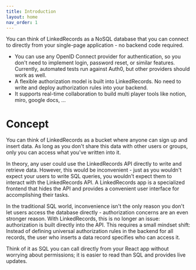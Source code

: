```yaml
---
title: Introduction
layout: home
nav_order: 1
---
```


You can think of LinkedRecords as a NoSQL database that you can connect to directly
from your single-page application - no backend code required.

- You can use any OpenID Connect provider for authentication, so you don't need
  to implement login, password reset, or similar features. Currently, automated
  tests run against Auth0, but other providers should work as well.
- A flexible authorization model is built into LinkedRecords. No need to write
  and deploy authorization rules into your backend.
- It supports real-time collaboration to build multi player tools like notion,
  miro, google docs, ...

# Concept

You can think of LinkedRecords as a bucket where anyone can sign up and insert data.
As long as you don't share this data with other users or groups, only you can access
what you've written into it.

In theory, any user could use the LinkedRecords API directly to write and retrieve data.
However, this would be inconvenient - just as you wouldn't expect your users to write SQL
queries, you wouldn't expect them to interact with the LinkedRecords API. A LinkedRecords
app is a specialized frontend that hides the API and provides a convenient user interface
for accomplishing their tasks.

In the traditional SQL world, inconvenience isn't the only reason you don't let users
access the database directly - authorization concerns are an even stronger reason.
With LinkedRecords, this is no longer an issue: authorization is built directly into
the API. This requires a small mindset shift: Instead of defining universal authorization
rules in the backend for all records, the user who inserts a data record specifies who
can access it.

Think of it as SQL you can call directly from your React app without worrying about
permissions; it is easier to read than SQL and provides live updates.